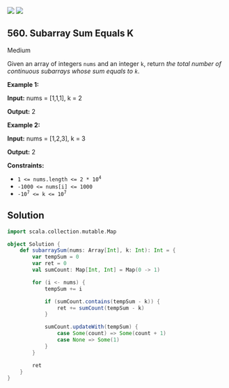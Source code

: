 [![](https://img.shields.io/github/stars/LeetCode-in-Scala/LeetCode-in-Scala?label=Stars&style=flat-square)](https://github.com/LeetCode-in-Scala/LeetCode-in-Scala)
[![](https://img.shields.io/github/forks/LeetCode-in-Scala/LeetCode-in-Scala?label=Fork%20me%20on%20GitHub%20&style=flat-square)](https://github.com/LeetCode-in-Scala/LeetCode-in-Scala/fork)

## 560\. Subarray Sum Equals K

Medium

Given an array of integers `nums` and an integer `k`, return _the total number of continuous subarrays whose sum equals to `k`_.

**Example 1:**

**Input:** nums = [1,1,1], k = 2

**Output:** 2 

**Example 2:**

**Input:** nums = [1,2,3], k = 3

**Output:** 2 

**Constraints:**

*   <code>1 <= nums.length <= 2 * 10<sup>4</sup></code>
*   `-1000 <= nums[i] <= 1000`
*   <code>-10<sup>7</sup> <= k <= 10<sup>7</sup></code>

## Solution

```scala
import scala.collection.mutable.Map

object Solution {
    def subarraySum(nums: Array[Int], k: Int): Int = {
        var tempSum = 0
        var ret = 0
        val sumCount: Map[Int, Int] = Map(0 -> 1)

        for (i <- nums) {
            tempSum += i

            if (sumCount.contains(tempSum - k)) {
                ret += sumCount(tempSum - k)
            }

            sumCount.updateWith(tempSum) {
                case Some(count) => Some(count + 1)
                case None => Some(1)
            }
        }

        ret
    }
}
```
